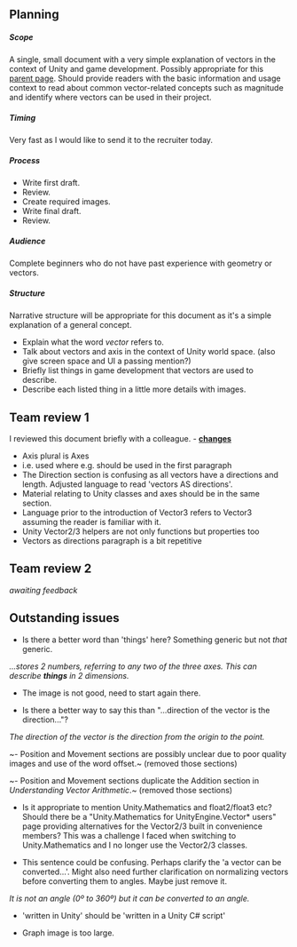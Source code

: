 ## Planning


##### Scope
A single, small document with a very simple explanation of vectors in the context of Unity and game development.
Possibly appropriate for this [parent page](https://docs.unity3d.com/Manual/VectorCookbook.html).
Should provide readers with the basic information and usage context to read about common vector-related concepts such as magnitude and identify where vectors can be used in their project.

##### Timing
Very fast as I would like to send it to the recruiter today.

##### Process
- Write first draft.
- Review.
- Create required images.
- Write final draft.
- Review.

##### Audience
Complete beginners who do not have past experience with geometry or vectors.

##### Structure
Narrative structure will be appropriate for this document as it's a simple explanation of a general concept.

- Explain what the word _vector_ refers to.
- Talk about vectors and axis in the context of Unity world space. (also give screen space and UI a passing mention?)
- Briefly list things in game development that vectors are used to describe. 
- Describe each listed thing in a little more details with images.

## Team review 1
I reviewed this document briefly with a colleague. - [**changes**](https://github.com/danhale-git/technical-writing-practice/commit/928d23309f13ad9bc0cf32a3c7fe114a9f2d177c)
- Axis plural is Axes
- i.e. used where e.g. should be used in the first paragraph
- The Direction section is confusing as all vectors have a directions and length. Adjusted language to read 'vectors AS directions'.
- Material relating to Unity classes and axes should be in the same section.
- Language prior to the introduction of Vector3 refers to Vector3 assuming the reader is familiar with it.
- Unity Vector2/3 helpers are not only functions but properties too
- Vectors as directions paragraph is a bit repetitive

## Team review 2
_awaiting feedback_

## Outstanding issues
- Is there a better word than 'things' here? Something generic but not _that_ generic.

_...stores 2 numbers, referring to any two of the three axes. This can describe **things** in 2 dimensions._

- The image is not good, need to start again there.

- Is there a better way to say this than "...direction of the vector is the direction..."?

_The direction of the vector is the direction from the origin to the point._

~- Position and Movement sections are possibly unclear due to poor quality images and use of the word offset.~ (removed those sections)

~- Position and Movement sections duplicate the Addition section in _Understanding Vector Arithmetic_.~ (removed those sections)

- Is it appropriate to mention Unity.Mathematics and float2/float3 etc? Should there be a "Unity.Mathematics for UnityEngine.Vector* users" page providing alternatives for the Vector2/3 built in convenience members? This was a challenge I faced when switching to Unity.Mathematics and I no longer use the Vector2/3 classes.

- This sentence could be confusing. Perhaps clarify the 'a vector can be converted...'. Might also need further clarification on normalizing vectors before converting them to angles. Maybe just remove it.

_It is not an angle (0º to 360º) but it can be converted to an angle._

- 'written in Unity' should be 'written in a Unity C# script'

- Graph image is too large.
